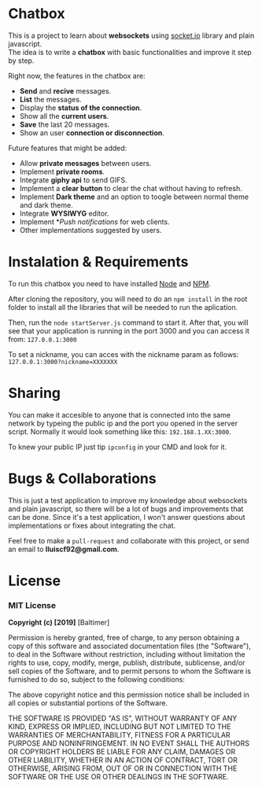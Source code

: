 # Chatbox
This is a project to learn about **websockets** using [socket.io](https://socket.io) library and plain javascript.  
The idea is to write a **chatbox** with basic functionalities and improve it step by step.  

Right now, the features in the chatbox are:
- **Send** and **recive** messages.
- **List** the messages.
- Display the **status of the connection**.
- Show all the **current users**.
- **Save** the last 20 messages.
- Show an user **connection or disconnection**.

Future features that might be added:
- Allow **private messages** between users.
- Implement **private rooms**.
- Integrate **giphy api** to send GIFS.
- Implement a **clear button** to clear the chat without having to refresh.
- Implement **Dark theme** and an option to toogle between normal theme and dark theme.
- Integrate **WYSIWYG** editor.
- Implement **Push notifications* for web clients.
- Other implementations suggested by users.

# Instalation & Requirements
To run this chatbox you need to have installed [Node](https://nodejs.org/) and [NPM](https://www.npmjs.com).  

After cloning the repository, you will need to do an `npm install` in the root folder to install all the libraries that will be needed to run the aplication. 

Then, run the `node startServer.js` command to start it. After that, you will see that your application is running in the port 3000 and you can access it from: `127.0.0.1:3000` 

To set a nickname, you can acces with the nickname param as follows: `127.0.0.1:3000?nickname=XXXXXXX`

# Sharing 
You can make it accesible to anyone that is connected into the same network by typeing the public ip and the port you opened in the server script. Normally it would look something like this: `192.168.1.XX:3000`.  

To knew your public IP just tip `ipconfig` in your CMD and look for it.

# Bugs & Collaborations
This is just a test application to improve my knowledge about websockets and plain javascript, so there will be a lot of bugs and improvements that can be done. Since it's a test application, I won't answer questions about implementations or fixes about integrating the chat.  

Feel free to make a `pull-request` and collaborate with this project, or send an email to __lluiscf92@gmail.com__.

# License
### MIT License
**Copyright (c) [2019]** [Baltimer]

Permission is hereby granted, free of charge, to any person obtaining a copy of this software and associated documentation files (the "Software"), to deal in the Software without restriction, including without limitation the rights to use, copy, modify, merge, publish, distribute, sublicense, and/or sell copies of the Software, and to permit persons to whom the Software is furnished to do so, subject to the following conditions:  

The above copyright notice and this permission notice shall be included in all copies or substantial portions of the Software.  

THE SOFTWARE IS PROVIDED "AS IS", WITHOUT WARRANTY OF ANY KIND, EXPRESS OR IMPLIED, INCLUDING BUT NOT LIMITED TO THE WARRANTIES OF MERCHANTABILITY, FITNESS FOR A PARTICULAR PURPOSE AND NONINFRINGEMENT. IN NO EVENT SHALL THE AUTHORS OR COPYRIGHT HOLDERS BE LIABLE FOR ANY CLAIM, DAMAGES OR OTHER LIABILITY, WHETHER IN AN ACTION OF CONTRACT, TORT OR OTHERWISE, ARISING FROM, OUT OF OR IN CONNECTION WITH THE SOFTWARE OR THE USE OR OTHER DEALINGS IN THE SOFTWARE.
